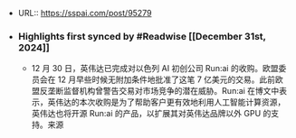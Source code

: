 - URL:: https://sspai.com/post/95279
- ### Highlights first synced by #Readwise [[December 31st, 2024]]
    - 12 月 30 日，英伟达已完成对以色列 AI 初创公司 Run:ai 的收购。欧盟委员会在 12 月早些时候无附加条件地批准了这笔 7 亿美元的交易。此前欧盟反垄断监督机构曾警告交易对市场竞争的潜在威胁。Run:ai 在博文中表示，英伟达的本次收购是为了帮助客户更有效地利用人工智能计算资源，英伟达也将开源 Run:ai 的产品，以扩展其对英伟达品牌以外 GPU 的支持。来源
